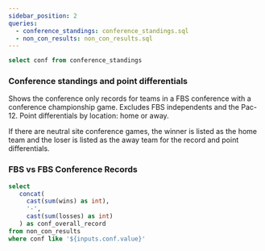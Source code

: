 ```yaml
---
sidebar_position: 2
queries:
  - conference_standings: conference_standings.sql
  - non_con_results: non_con_results.sql
---
```


```sql confs
select conf from conference_standings
```

### Conference standings and point differentials 

Shows the conference only records for teams in a FBS conference with a conference championship game. Excludes
FBS independents and the Pac-12. Point differentials by location: home or away.

If there are neutral site conference games, the winner is listed as the home team and the loser is listed as the away team for the record and point differentials.

<Dropdown data={confs} name=conf value=conf title="Conference">
</Dropdown>


<DataTable data={conference_standings} rows=all rowNumbers=true>
  <Column id=team title="Team"/>
  <Column id=conf_win title="W" colGroup="{inputs.conf.value}"/>
  <Column id=conf_loss title="L" colGroup="{inputs.conf.value}"/>
  <Column id=full_diff contentType=delta fmt=# title="+/-" colGroup="{inputs.conf.value}"/>
  <Column id=h_w title="W" colGroup="Home"/>
  <Column id=h_l title="L" colGroup="Home"/>
  <Column id=home_diff contentType=delta fmt=# title="+/-" colGroup="Home"/>
  <Column id=a_w title="W" colGroup="Away"/>
  <Column id=a_l title="L" colGroup="Away"/>
  <Column id=away_diff contentType=delta fmt=# title="+/-" colGroup="Away"/>
</DataTable>



### FBS vs FBS Conference Records

<Dropdown data={confs} name=conf value=conf title="Conference">
</Dropdown>

```sql conf_summaries
select
   concat(
     cast(sum(wins) as int),
     '-',
     cast(sum(losses) as int)
   ) as conf_overall_record
from non_con_results
where conf like '${inputs.conf.value}'
```

<BigValue
  data={conf_summaries}
  value=conf_overall_record
  title="{inputs.conf.value}'s record against other FBS conferences:"
  fmt='0'
/>

<DataTable data={non_con_results} rows=all totalRow=true rowNumbers=true>
  <Column id=opp_conf title="Opponent Conference" />
  <Column id=wins title="W"/>
  <Column id=losses title="L"/>
  <Column id=result title="Record"/>
</DataTable>
